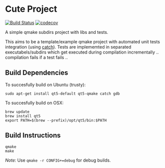 # Cute Project

[![Build Status](https://travis-ci.org/mxklb/cuteproject.svg?branch=master)](https://travis-ci.org/mxklb/cuteproject)
[![codecov](https://codecov.io/gh/mxklb/cuteproject/branch/master/graph/badge.svg)](https://codecov.io/gh/mxklb/cuteproject)

A simple qmake subdirs project with libs and tests. 

This aims to be a template/example qmake project with automated unit tests integration (using [catch](https://github.com/philsquared/Catch)). Tests are implememted in separated executabels/subdirs which get executed during compilation incrementally .. compilation fails if a test fails ..

## Build Dependencies
To succesfully build on Ubuntu (trusty): 

    sudo apt-get install qt5-default qt5-qmake catch gdb
    
To succesfully build on OSX:
    
    brew update
    brew install qt5
    export PATH=$(brew --prefix)/opt/qt5/bin:$PATH

## Build Instructions

    qmake
    make

*Note:* Use ```qmake -r CONFIG+=debug``` for debug builds. 
